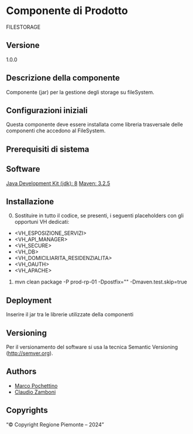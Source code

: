 # Componente di Prodotto
FILESTORAGE

## Versione
1.0.0

## Descrizione della componente
Componente (jar) per la gestione degli storage su fileSystem.

## Configurazioni iniziali
Questa componente deve essere installata come libreria trasversale delle componenti che accedono al FileSystem.

## Prerequisiti di sistema

## Software
[Java Development Kit (jdk): 8](https://www.oracle.com/java)
[Maven: 3.2.5](https://maven.apache.org)

## Installazione
0. Sostituire in tutto il codice, se presenti, i seguenti placeholders con gli opportuni VH dedicati:
* <VH_ESPOSIZIONE_SERVIZI>
* <VH_API_MANAGER>
* <VH_SECURE>
* <VH_DB>
* <VH_DOMICILIARITA_RESIDENZIALITA>
* <VH_OAUTH>
* <VH_APACHE>
1. mvn clean package -P prod-rp-01 -Dpostfix="" -Dmaven.test.skip=true

## Deployment
Inserire il jar tra le librerie utilizzate della componenti

## Versioning
Per il versionamento del software si usa la tecnica Semantic Versioning (http://semver.org).

## Authors
* [Marco Pochettino](mailto:marco.pochettino@csi.it)
* [Claudio Zamboni](mailto:claudio.zamboni@csi.it)

## Copyrights
“© Copyright Regione Piemonte – 2024”